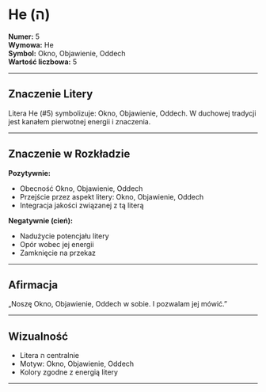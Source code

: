 
# He (ה)

**Numer:** 5  
**Wymowa:** He  
**Symbol:** Okno, Objawienie, Oddech  
**Wartość liczbowa:** 5  

---

## Znaczenie Litery
Litera He (#5) symbolizuje: Okno, Objawienie, Oddech.
W duchowej tradycji jest kanałem pierwotnej energii i znaczenia.

---

## Znaczenie w Rozkładzie

**Pozytywnie:**  
- Obecność Okno, Objawienie, Oddech  
- Przejście przez aspekt litery: Okno, Objawienie, Oddech  
- Integracja jakości związanej z tą literą  

**Negatywnie (cień):**  
- Nadużycie potencjału litery  
- Opór wobec jej energii  
- Zamknięcie na przekaz  

---

## Afirmacja
„Noszę Okno, Objawienie, Oddech w sobie. I pozwalam jej mówić.”

---

## Wizualność
- Litera ה centralnie  
- Motyw: Okno, Objawienie, Oddech  
- Kolory zgodne z energią litery

---
